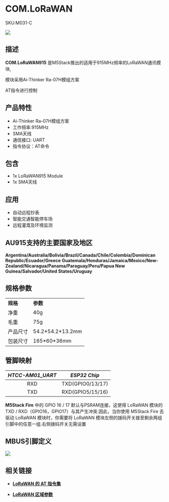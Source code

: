 # COM.LoRaWAN

<el-tag effect="plain">SKU:M031-C</el-tag>

<div class="product_pic"><img src="assets/img/product_pics/module/com_lorawan/com.lorawan.webp"></div>

## 描述

**COM.LoRaWAN915** 是M5Stack推出的适用于915MHz频率的LoRaWAN通讯模块,

模块采用Ai-Thinker Ra-07H模组方案

AT指令进行控制

## 产品特性

-  Ai-Thinker Ra-07H模组方案
-  工作频率:915MHz
-  SMA天线
-  通信接口: UART
-  指令协议：AT命令


## 包含

-  1x LoRaWAN915 Module
-  1x SMA天线

## 应用

-  自动远程抄表
-  智能交通智能停车场
-  远程灌溉及环境监测

## AU915支持的主要国家及地区

**Argentina/Australia/Bolivia/Brazil/Canada/Chile/Colombia/Dominican Republic/Ecuador/Greece Guatemala/Honduras/Jamaica/Mexico/New-Zealand/Nicaragua/Panama/Paraguay/Peru/Papua New Guinea/Salvador/United States/Uruguay**

## 规格参数

<table>
   <tr style="font-weight:bold">
      <td>规格</td>
      <td>参数</td>
   </tr>
   <tr>
      <td>净重</td>
      <td>40g</td>
   </tr>
   <tr>
      <td>毛重</td>
      <td>75g</td>
   </tr>
   <tr>
      <td>产品尺寸</td>
      <td>54.2*54.2*13.2mm</td>
   </tr>
   <tr>
      <td>包装尺寸</td>
      <td>165*60*36mm</td>
   </tr>
 </table>

## 管脚映射

| *HTCC-AM01_UART* | *ESP32 Chip* |
| :----------: |:------------: |
| RXD       | TXD(GPIO0/13/17)    |
| TXD      | RXD(GPIO5/15/16)     |

**M5Stack Fire** 中的 GPIO 16 / 17 默认与PSRAM连接，这使得 LoRaWAN 模块的TXD / RXD（GPIO16，GPIO17）与其产生冲突.因此，当你使用 M5Stack Fire 去驱动 LoRaWAN 模块时，你需要将 LoRaWAN 模块左侧的拨码开关拨至剩余两组引脚中的任意一组.右侧拨码开关无需设置

## MBUS引脚定义

<img src="assets\img\product_pics\module\module_bus.webp"/>

## 相关链接

- **[LoRaWAN 的 AT 指令集](https://m5stack.oss-cn-shenzhen.aliyuncs.com/resource/docs/datasheet/module/CubeCell_Series_AT_Command_User_Manual_V0.5.pdf)**

- **[LoRaWAN 区域参数](https://m5stack.oss-cn-shenzhen.aliyuncs.com/resource/docs/datasheet/module/lorawantm_regional_parameters_v1.1rb_-_final.pdf)**

